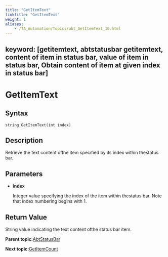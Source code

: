 ```yaml
--- 
title: "GetItemText"
linktitle: "GetItemText"
weight: 1
aliases: 
    - /TA_Automation/Topics/abt_GetItemText_10.html
---
```

keyword: [getitemtext, abtstatusbar getitemtext, content of item in status bar, value of item in status bar, Obtain content of item at given index in status bar]
---

# GetItemText

## Syntax

`string GetItemText(int index)`

## Description

Retrieve the text content ofthe item specified by its index within thestatus bar.

## Parameters

-   **index**

    Integer value specifying the index of the item within thestatus bar. Note that index numbering begins with 1.


## Return Value

String value indicating the text content ofthe status bar item.

**Parent topic:**[AbtStatusBar](/TA_Automation/Topics/abt_AbtStatusBar.html)

**Next topic:**[GetItemCount](/TA_Automation/Topics/abt_GetItemCount_10.html)

